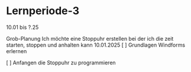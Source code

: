 # Lernperiode-3

10.01 bis ?.25

Grob-Planung
Ich möchte eine Stoppuhr erstellen bei der ich die zeit starten, stoppen und anhalten kann
10.01.2025
[ ] Grundlagen Windforms erlernen

[ ] Anfangen die Stoppuhr zu programmieren

